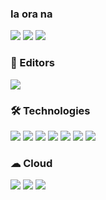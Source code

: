 ### Ia ora na

<p>
    <img src="https://img.shields.io/badge/favorite-rust-red" />
    <img src="https://img.shields.io/badge/favorite-typescript-blue" />
    <img src="https://img.shields.io/badge/favorite-solidity-white" />
</p>

### 📄 Editors

<p>
  <img src="https://img.shields.io/badge/Editor-VS_Code-informational?style=flat&logo=visual-studio-code&logoColor=blue&color=blue&labelColor=20232A"/>
</p>

### 🛠 Technologies

<p>
  <img src="https://img.shields.io/badge/Code-React-informational?style=flat&logo=react&logoColor=cyan&color=cyan&labelColor=20232A"/>
  <img src="https://img.shields.io/badge/Code-JavaScript-informational?style=flat&logo=javascript&logoColor=yellow&color=yellow&labelColor=20232A"/>
  <img src="https://img.shields.io/badge/Code-Typescript-informational?style=flat&logo=typescript&logoColor=blue&color=blue&labelColor=20232A"/>
  <img src="https://img.shields.io/badge/Code-Express-informational?style=flat&logo=express&logoColor=green&color=green&labelColor=20232A"/>
  <img src="https://img.shields.io/badge/Code-Node-informational?style=flat&logo=node.js&logoColor=green&color=green&labelColor=20232A"/>
  <img src="https://img.shields.io/badge/Code-Solidity-informational?style=flat&logo=solidity&logoColor=white&color=white&labelColor=20232A"/>
  <img src="https://img.shields.io/badge/Code-Rust-informational?style=flat&logo=rust&logoColor=red&color=red&labelColor=20232A"/>
</p>

### ☁ Cloud

<p>
  <img src="https://img.shields.io/badge/Cloud-Heroku-informational?style=flat&logo=heroku&logoColor=purple&color=purple&labelColor=20232A"/>
  <img src="https://img.shields.io/badge/Cloud-OVH-informational?style=flat&logo=ovh&logoColor=blue&color=blue&labelColor=20232A"/>
  <img src="https://img.shields.io/badge/Cloud-Firebase-informational?style=flat&logo=firebase&logoColor=orange&color=orange&labelColor=20232A"/>
</p>
